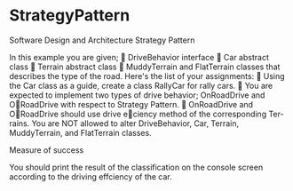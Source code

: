 # StrategyPattern
Software Design and Architecture Strategy Pattern

In this example you are given;
 DriveBehavior interface
 Car abstract class
 Terrain abstract class
 MuddyTerrain and FlatTerrain classes that describes the type of the road.
Here's the list of your assignments:
 Using the Car class as a guide, create a class RallyCar for rally cars.
 You are expected to implement two types of drive behavior; OnRoadDrive and ORoadDrive
with respect to Strategy Pattern.
 OnRoadDrive and ORoadDrive should use drive eciency method of the corresponding Ter-
rains.
You are NOT allowed to alter DriveBehavior, Car, Terrain, MuddyTerrain, and FlatTerrain
classes.

 Measure of success
 
You should print the result of the classification on the console screen
according to the driving effciency of the car.
